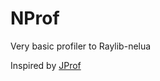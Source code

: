 # NProf

Very basic profiler to Raylib-nelua

Inspired by [JProf](https://github.com/pfirsich/jprof)

